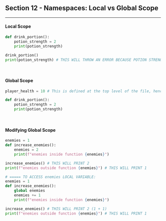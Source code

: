 ## Section 12 - Namespaces: Local vs Global Scope
<hr>

#### Local Scope

```python
def drink_portion():
    potion_strength = 2
    print(potion_strength)

drink_portion()
print(potion_strength) # THIS WILL THROW AN ERROR BECAUSE POTION STRENGTH IS ONLY AVAILABLE INSIDE THE FUNCTION

```
<br />

#### Global Scope
```python
player_health = 10 # This is defined at the top level of the file, hence is a global scope variable

def drink_portion():
    potion_strength = 2
    print(potion_strength)


```
<br />

#### Modifying Global Scope
```python
enemies = 1
def increase_enemies():
    enemies = 2
    print(f"enemies inside function {enemies}")

increase_enemies() # THIS WILL PRINT 2
print(f"enemies outside function {enemies}") # THIS WILL PRINT 1

# ===== TO ACCESS enemies LOCAL VARIABLE:
enemies = 1
def increase_enemies():
    global enemies
    enemies += 1
    print(f"enemies inside function {enemies}")

increase_enemies() # THIS WILL PRINT 2 (1 + 1)
print(f"enemies outside function {enemies}") # THIS WILL PRINT 1


```
